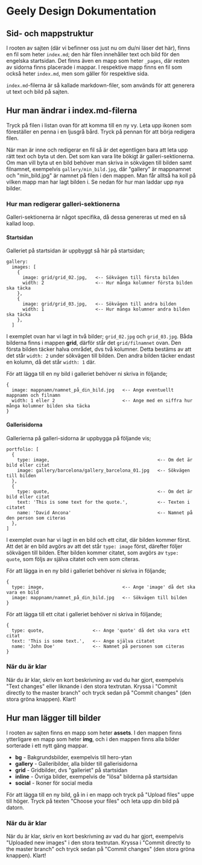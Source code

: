 # Geely Design Dokumentation

## Sid- och mappstruktur

I rooten av sajten (där vi befinner oss just nu om du/ni läser det här), finns en fil som heter `index.md`; den här filen innehåller text och bild för den engelska startsidan. Det finns även en mapp som heter `_pages`, där resten av sidorna finns placerade i mappar. I respektive mapp finns en fil som också heter `index.md`, men som gäller för respektive sida.

`index.md`-filerna är så kallade markdown-filer, som används för att generera ut text och bild på sajten.

## Hur man ändrar i index.md-filerna

Tryck på filen i listan ovan för att komma till en ny vy. Leta upp ikonen som föreställer en penna i en ljusgrå bård. Tryck på pennan för att börja redigera filen.

När man är inne och redigerar en fil så är det egentligen bara att leta upp rätt text och byta ut den. Det som kan vara lite bökigt är galleri-sektionerna. Om man vill byta ut en bild behöver man skriva in sökvägen till bilden samt filnamnet, exempelvis `gallery/min_bild.jpg`, där "gallery" är mappnamnet och "min_bild.jpg" är namnet på filen i den mappen. Man får alltså ha koll på vilken mapp man har lagt bilden i. Se nedan för hur man laddar upp nya bilder.

### Hur man redigerar galleri-sektionerna

Galleri-sektionerna är något specifika, då dessa genereras ut med en så kallad loop.

#### Startsidan

Galleriet på startsidan är uppbyggt så här på startsidan;

```
gallery:
  images: [
    {
      image: grid/grid_02.jpg,   <-- Sökvägen till första bilden
      width: 2                   <-- Hur många kolumner första bilden ska täcka
    },
    {
      image: grid/grid_03.jpg,   <-- Sökvägen till andra bilden
      width: 1                   <-- Hur många kolumner andra bilden ska täcka
    },
  ]
```

I exemplet ovan har vi lagt in två bilder; `grid_02.jpg` och `grid_03.jpg`. Båda bilderna finns i mappen **grid**, därför står det `grid/filnamnet` ovan. Den första bilden täcker halva området, dvs två kolumner. Detta bestäms av att det står `width: 2` under sökvägen till bilden. Den andra bilden täcker endast en kolumn, då det står `width: 1` där.

För att lägga till en ny bild i galleriet behöver ni skriva in följande;

```
{
  image: mappnamn/namnet_på_din_bild.jpg   <-- Ange eventuellt mappnamn och filnamn
  width: 1 eller 2                         <-- Ange med en siffra hur många kolumner bilden ska täcka
}
```

#### Gallerisidorna

Gallerierna på galleri-sidorna är uppbygga på följande vis;

```
portfolio: [
  {
    type: image,                                        <-- Om det är bild eller citat
    image: gallery/barcelona/gallery_barcelona_01.jpg   <-- Sökvägen till bilden
  },
  {
    type: quote,                                        <-- Om det är bild eller citat
    text: 'This is some text for the quote.',           <-- Texten i citatet
    name: 'David Ancona'                                <-- Namnet på den person som citeras
  },
]
```

I exemplet ovan har vi lagt in en bild och ett citat, där bilden kommer först. Att det är en bild avgörs av att det står `type: image` först, därefter följer sökvägen till bilden. Efter bilden kommer citatet, som avgörs av `type: quote`, som följs av själva citatet och vem som citeras.

För att lägga in en ny bild i galleriet behöver ni skriva in följande;

```
{
  type: image,                             <-- Ange 'image' då det ska vara en bild
  image: mappnamn/namnet_på_din_bild.jpg   <-- Sökvägen till bilden
}
```

För att lägga till ett citat i galleriet behöver ni skriva in följande;

```
{
  type: quote,                  <-- Ange 'quote' då det ska vara ett citat
  text: 'This is some text.',   <-- Ange själva citatet
  name: 'John Doe'              <-- Namnet på personen som citeras
}
```

### När du är klar

När du är klar, skriv en kort beskrivning av vad du har gjort, exempelvis "Text changes" eller liknande i den stora textrutan. Kryssa i "Commit directly to the master branch" och tryck sedan på "Commit changes" (den stora gröna knappen). Klart!

## Hur man lägger till bilder

I rooten av sajten finns en mapp som heter **assets**. I den mappen finns ytterligare en mapp som heter **img**, och i den mappen finns alla bilder sorterade i ett nytt gäng mappar.

* **bg** - Bakgrundsbilder, exempelvis till hero-ytan
* **gallery** - Galleribilder, alla bilder till gallerisidorna
* **grid** - Gridbilder, dvs "galleriet" på startsidan
* **inline** - Övriga bilder, exempelvis de "lösa" bilderna på startsidan
* **social** - Ikoner för social media

För att lägga till en ny bild, gå in i en mapp och tryck på "Upload files" uppe till höger. Tryck på texten "Choose your files" och leta upp din bild på datorn. 

### När du är klar

När du är klar, skriv en kort beskrivning av vad du har gjort, exempelvis "Uploaded new images" i den stora textrutan. Kryssa i "Commit directly to the master branch" och tryck sedan på "Commit changes" (den stora gröna knappen). Klart!